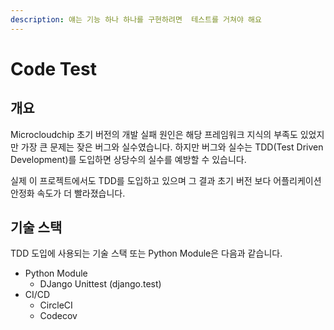 ```yaml
---
description: 얘는 기능 하나 하나를 구현하려면  테스트를 거쳐야 해요
---
```


# Code Test

## 개요

Microcloudchip 초기 버전의 개발 실패 원인은 해당 프레임워크 지식의 부족도 있었지만 가장 큰 문제는 잦은 버그와 실수였습니다. 하지만 버그와 실수는  TDD(Test Driven Development)를 도입하면 상당수의 실수를 예방할 수 있습니다.

실제 이 프로젝트에서도 TDD를 도입하고 있으며 그 결과 초기 버전 보다 어플리케이션 안정화 속도가 더 빨라졌습니다.

## 기술 스택

TDD 도입에 사용되는 기술 스택 또는 Python Module은 다음과 같습니다.

* Python Module
  * DJango Unittest (django.test)
* CI/CD
  * CircleCI
  * Codecov

